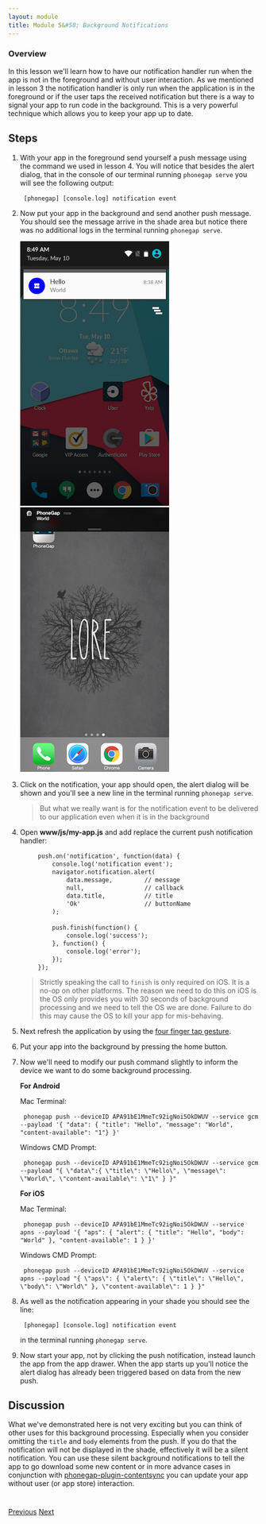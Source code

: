 ```yaml
---
layout: module
title: Module 5&#58; Background Notifications
---
```


### Overview
In this lesson we'll learn how to have our notification handler run when the app is not in the foreground and without user interaction. As we mentioned in lesson 3 the notification handler is only run when the application is in the foreground or if the user taps the received notification but there is a way to signal your app to run code in the background. This is a very powerful technique which allows you to keep your app up to date.

## Steps
1. With your app in the foreground send yourself a push message using the command we used in lesson 4. You will notice that besides the alert dialog, that in the console of our terminal running `phonegap serve` you will see the following output:

        [phonegap] [console.log] notification event

2. Now put your app in the background and send another push message. You should see the message arrive in the shade area but notice there was no additional logs in the terminal running `phonegap serve`.

   <img class="screenshot" src="images/push2.png"/>
   <img class="screenshot" src="images/push2-ios.png"/>

3. Click on the notification, your app should open, the alert dialog will be shown and you'll see a new line in the terminal running `phonegap serve`.

   > But what we really want is for the notification event to be delivered to our application even when it is in the background

4. Open **www/js/my-app.js** and add replace the current push notification handler:

            push.on('notification', function(data) {
                console.log('notification event');
                navigator.notification.alert(
                    data.message,         // message
                    null,                 // callback
                    data.title,           // title
                    'Ok'                  // buttonName
                );

                push.finish(function() {
                    console.log('success');
                }, function() {
                    console.log('error');
                });
            });

   > Strictly speaking the call to `finish` is only required on iOS. It is a no-op on other platforms. The reason we need to do this on iOS is the OS only provides you with 30 seconds of background processing and we need to tell the OS we are done. Failure to do this may cause the OS to kill your app for mis-behaving.

5. Next refresh the application by using the [four finger tap gesture](http://docs.phonegap.com/references/developer-app/gestures/).

6. Put your app into the background by pressing the home button.

7. Now we'll need to modify our push command slightly to inform the device we want to do some background processing.

   **For Android**

    Mac Terminal:          

        phonegap push --deviceID APA91bE1MmeTc92igNoi5OkDWUV --service gcm --payload '{ "data": { "title": "Hello", "message": "World", "content-available": "1"} }'

    Windows CMD Prompt:

        phonegap push --deviceID APA91bE1MmeTc92igNoi5OkDWUV --service gcm --payload "{ \"data\":{ \"title\": \"Hello\", \"message\": \"World\", \"content-available\": \"1\" } }"

   **For iOS**  
   
    Mac Terminal:          

        phonegap push --deviceID APA91bE1MmeTc92igNoi5OkDWUV --service apns --payload '{ "aps": { "alert": { "title": "Hello", "body": "World" }, "content-available": 1 } }'

    Windows CMD Prompt:

        phonegap push --deviceID APA91bE1MmeTc92igNoi5OkDWUV --service apns --payload "{ \"aps\": { \"alert\": { \"title\": \"Hello\", \"body\": \"World\" }, \"content-available\": 1 } }"

8. As well as the notification appearing in your shade you should see the line:

        [phonegap] [console.log] notification event

    in the terminal running `phonegap serve`.

9. Now start your app, not by clicking the push notification, instead launch the app from the app drawer. When the app starts up you'll notice the alert dialog has already been triggered based on data from the new push.

## Discussion

What we've demonstrated here is not very exciting but you can think of other uses for this background processing. Especially when you consider omitting the `title` and `body` elements from the push. If you do that the notification will not be displayed in the shade, effectively it will be a silent notification. You can use these silent background notifications to tell the app to go download some new content or in more advance cases in conjunction with [phonegap-plugin-contentsync](https://github.com/phonegap/phonegap-plugin-contentsync) you can update your app without user (or app store) interaction.

<div class="row" style="margin-top:40px;">
    <div class="col-sm-12">
        <a href="module4.html" class="btn btn-default"><i class="glyphicon glyphicon-chevron-left"></i> Previous</a>
        <a href="module6.html" class="btn btn-default pull-right">Next <i class="glyphicon
glyphicon-chevron-right"></i></a>
    </div>
</div>
